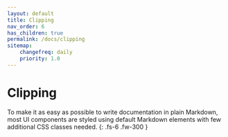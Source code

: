 ```yaml
---
layout: default
title: Clipping
nav_order: 6
has_children: true
permalink: /docs/clipping
sitemap:
    changefreq: daily
    priority: 1.0
---
```


# Clipping

To make it as easy as possible to write documentation in plain Markdown, most UI components are styled using default Markdown elements with few additional CSS classes needed.
{: .fs-6 .fw-300 }
